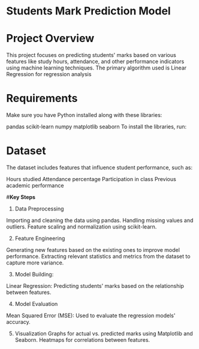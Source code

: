 # **Students Mark Prediction Model**

# **Project Overview**

This project focuses on predicting students' marks based on various features like study hours, attendance, and other performance indicators using machine learning techniques. The primary algorithm used is Linear Regression for regression analysis

# **Requirements**
Make sure you have Python installed along with these libraries:

pandas
scikit-learn
numpy
matplotlib
seaborn
To install the libraries, run:

# **Dataset**
The dataset includes features that influence student performance, such as:

Hours studied
Attendance percentage
Participation in class
Previous academic performance



#**Key Steps**
1. Data Preprocessing

Importing and cleaning the data using pandas.
Handling missing values and outliers.
Feature scaling and normalization using scikit-learn.

2. Feature Engineering
   
Generating new features based on the existing ones to improve model performance.
Extracting relevant statistics and metrics from the dataset to capture more variance.

3. Model Building: 

Linear Regression: Predicting students' marks based on the relationship between features.

4. Model Evaluation
 
Mean Squared Error (MSE): Used to evaluate the regression models' accuracy.

5. Visualization
Graphs for actual vs. predicted marks using Matplotlib and Seaborn.
Heatmaps for correlations between features.
